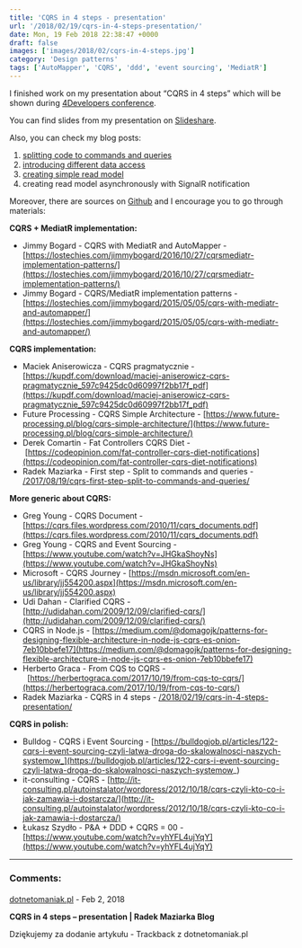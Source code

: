 ```yaml
---
title: 'CQRS in 4 steps - presentation'
url: '/2018/02/19/cqrs-in-4-steps-presentation/'
date: Mon, 19 Feb 2018 22:38:47 +0000
draft: false
images: ['images/2018/02/cqrs-in-4-steps.jpg']
category: 'Design patterns'
tags: ['AutoMapper', 'CQRS', 'ddd', 'event sourcing', 'MediatR']
---
```


I finished work on my presentation about “CQRS in 4 steps” which will be shown during [4Developers conference](https://4developers.org.pl/lecture.html#id=40702).

You can find slides from my presentation on [Slideshare](https://www.slideshare.net/RadosawMaziarka/cqrs-in-4-steps-93248806).

Also, you can check my blog posts:

 1.  [splitting code to commands and queries](/2017/08/19/cqrs-first-step-split-to-commands-and-queries/)
 2.  [introducing different data access](/2017/10/31/cqrs-second-step-different-data-access)
 3.  [creating simple read model](/2018/01/08/cqrs-third-step-simple-read-model/)
 4.  creating read model asynchronously with SignalR notification

Moreover, there are sources on [Github](https://github.com/rmaziarka/CQRS-4steps) and I encourage you to go through materials:

**CQRS + MediatR implementation:**

 *   Jimmy Bogard - CQRS with MediatR and AutoMapper - [https://lostechies.com/jimmybogard/2016/10/27/cqrsmediatr-implementation-patterns/](https://lostechies.com/jimmybogard/2016/10/27/cqrsmediatr-implementation-patterns/)
 *   Jimmy Bogard - CQRS/MediatR implementation patterns - [https://lostechies.com/jimmybogard/2015/05/05/cqrs-with-mediatr-and-automapper/](https://lostechies.com/jimmybogard/2015/05/05/cqrs-with-mediatr-and-automapper/)

**CQRS implementation:**

 *   Maciek Aniserowicza - CQRS pragmatycznie - [https://kupdf.com/download/maciej-aniserowicz-cqrs-pragmatycznie_597c9425dc0d60997f2bb17f_pdf](https://kupdf.com/download/maciej-aniserowicz-cqrs-pragmatycznie_597c9425dc0d60997f2bb17f_pdf)
 *   Future Processing - CQRS Simple Architecture - [https://www.future-processing.pl/blog/cqrs-simple-architecture/](https://www.future-processing.pl/blog/cqrs-simple-architecture/)
 *   Derek Comartin - Fat Controllers CQRS Diet - [https://codeopinion.com/fat-controller-cqrs-diet-notifications](https://codeopinion.com/fat-controller-cqrs-diet-notifications)
 *   Radek Maziarka - First step - Split to commands and queries - [/2017/08/19/cqrs-first-step-split-to-commands-and-queries/](/2017/08/19/cqrs-first-step-split-to-commands-and-queries/)

**More generic about CQRS:**

 *   Greg Young - CQRS Document - [https://cqrs.files.wordpress.com/2010/11/cqrs_documents.pdf](https://cqrs.files.wordpress.com/2010/11/cqrs_documents.pdf)
 *   Greg Young - CQRS and Event Sourcing - [https://www.youtube.com/watch?v=JHGkaShoyNs](https://www.youtube.com/watch?v=JHGkaShoyNs)
 *   Microsoft - CQRS Journey - [https://msdn.microsoft.com/en-us/library/jj554200.aspx](https://msdn.microsoft.com/en-us/library/jj554200.aspx)
 *   Udi Dahan - Clarified CQRS - [http://udidahan.com/2009/12/09/clarified-cqrs/](http://udidahan.com/2009/12/09/clarified-cqrs/)
 *   CQRS in Node.js - [https://medium.com/@domagojk/patterns-for-designing-flexible-architecture-in-node-js-cqrs-es-onion-7eb10bbefe17](https://medium.com/@domagojk/patterns-for-designing-flexible-architecture-in-node-js-cqrs-es-onion-7eb10bbefe17)
 *   Herberto Graca - From CQS to CQRS -  [https://herbertograca.com/2017/10/19/from-cqs-to-cqrs/](https://herbertograca.com/2017/10/19/from-cqs-to-cqrs/)
 *   Radek Maziarka - CQRS in 4 steps - [/2018/02/19/cqrs-in-4-steps-presentation/](/2018/02/19/cqrs-in-4-steps-presentation/)

**CQRS in polish:**

 *   Bulldog - CQRS i Event Sourcing - [https://bulldogjob.pl/articles/122-cqrs-i-event-sourcing-czyli-latwa-droga-do-skalowalnosci-naszych-systemow_](https://bulldogjob.pl/articles/122-cqrs-i-event-sourcing-czyli-latwa-droga-do-skalowalnosci-naszych-systemow_)
 *   it-consulting - CQRS - [http://it-consulting.pl/autoinstalator/wordpress/2012/10/18/cqrs-czyli-kto-co-i-jak-zamawia-i-dostarcza/](http://it-consulting.pl/autoinstalator/wordpress/2012/10/18/cqrs-czyli-kto-co-i-jak-zamawia-i-dostarcza/)
 *   Łukasz Szydło - P&A + DDD + CQRS = 00 - [https://www.youtube.com/watch?v=yhYFL4ujYqY](https://www.youtube.com/watch?v=yhYFL4ujYqY)

---
### Comments:
#### 
[dotnetomaniak.pl](https://dotnetomaniak.pl/CQRS-in-4-steps-presentation-Radek-Maziarka-Blog "") - <time datetime="2018-02-20 16:35:19">Feb 2, 2018</time>

**CQRS in 4 steps – presentation | Radek Maziarka Blog**

Dziękujemy za dodanie artykułu - Trackback z dotnetomaniak.pl
